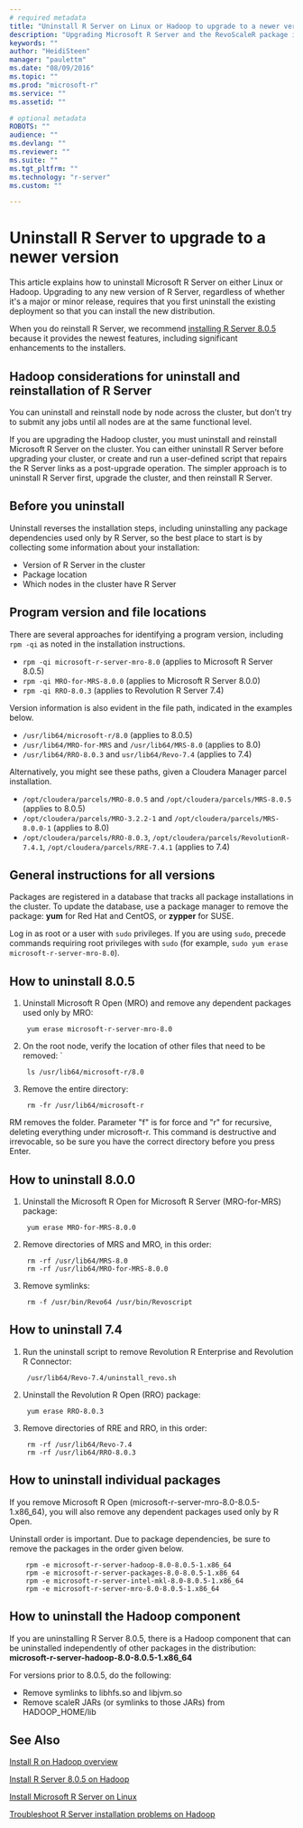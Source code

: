 ```yaml
---
# required metadata
title: "Uninstall R Server on Linux or Hadoop to upgrade to a newer version"
description: "Upgrading Microsoft R Server and the RevoScaleR package is achieved by uninstalling the existing version and installing a newer version."
keywords: ""
author: "HeidiSteen"
manager: "paulettm"
ms.date: "08/09/2016"
ms.topic: ""
ms.prod: "microsoft-r"
ms.service: ""
ms.assetid: ""

# optional metadata
ROBOTS: ""
audience: ""
ms.devlang: ""
ms.reviewer: ""
ms.suite: ""
ms.tgt_pltfrm: ""
ms.technology: "r-server"
ms.custom: ""

---
```

# Uninstall R Server to upgrade to a newer version

This article explains how to uninstall Microsoft R Server on either Linux or Hadoop. Upgrading to any new version of R Server, regardless of whether it's a major or minor release, requires that you first uninstall the existing deployment so that you can install the new distribution.

When you do reinstall R Server, we recommend [installing R Server 8.0.5](rserver-install-hadoop-805.md) because it provides the newest features, including significant enhancements to the installers.

## Hadoop considerations for uninstall and reinstallation of R Server

You can uninstall and reinstall node by node across the cluster, but don’t try to submit any jobs until all nodes are at the same functional level.

If you are upgrading the Hadoop cluster, you must uninstall and reinstall Microsoft R Server on the cluster. You can either uninstall R Server before upgrading your cluster, or create and run a user-defined script that repairs the R Server links as a post-upgrade operation. The simpler approach is to uninstall R Server first, upgrade the cluster, and then reinstall R Server.

## Before you uninstall

Uninstall reverses the installation steps, including uninstalling any package dependencies used only by R Server, so the best place to start is by collecting some information about your installation:

- Version of R Server in the cluster
- Package location
- Which nodes in the cluster have R Server

## Program version and file locations

There are several approaches for identifying a program version, including `rpm -qi` as noted in the installation instructions.

- `rpm -qi microsoft-r-server-mro-8.0` (applies to Microsoft R Server 8.0.5)
- `rpm -qi MRO-for-MRS-8.0.0` (applies to Microsoft R Server 8.0.0)
- `rpm -qi RRO-8.0.3` (applies to Revolution R Server 7.4)

Version information is also evident in the file path, indicated in the examples below.

- `/usr/lib64/microsoft-r/8.0` (applies to 8.0.5)
- `/usr/lib64/MRO-for-MRS` and `/usr/lib64/MRS-8.0` (applies to 8.0)
- `/usr/lib64/RRO-8.0.3` and `usr/lib64/Revo-7.4` (applies to 7.4)

Alternatively, you might see these paths, given a Cloudera Manager parcel installation.

- `/opt/cloudera/parcels/MRO-8.0.5` and `/opt/cloudera/parcels/MRS-8.0.5` (applies to 8.0.5)
-  `/opt/cloudera/parcels/MRO-3.2.2-1` and `/opt/cloudera/parcels/MRS-8.0.0-1` (applies to 8.0)
- `/opt/cloudera/parcels/RRO-8.0.3`, `/opt/cloudera/parcels/RevolutionR-7.4.1`, `/opt/cloudera/parcels/RRE-7.4.1` (applies to 7.4)

## General instructions for all versions

Packages are registered in a database that tracks all package installations in the cluster. To update the database, use a package manager to remove the package: **yum** for Red Hat and CentOS, or **zypper** for SUSE.

Log in as root or a user with `sudo` privileges. If you are using `sudo`, precede commands requiring root privileges with `sudo` (for example, `sudo yum erase microsoft-r-server-mro-8.0`).

## How to uninstall 8.0.5

1. Uninstall Microsoft R Open (MRO) and remove any dependent packages used only by MRO:

        yum erase microsoft-r-server-mro-8.0

2. On the root node, verify the location of other files that need to be removed: `

        ls /usr/lib64/microsoft-r/8.0

3. Remove the entire directory:

        rm -fr /usr/lib64/microsoft-r

RM removes the folder. Parameter "f" is for force and "r" for recursive, deleting everything under microsoft-r. This command is destructive and irrevocable, so be sure you have the correct directory before you press Enter.

## How to uninstall 8.0.0

1. Uninstall the Microsoft R Open for Microsoft R Server (MRO-for-MRS) package:

        yum erase MRO-for-MRS-8.0.0

2. Remove directories of MRS and MRO, in this order:

        rm -rf /usr/lib64/MRS-8.0
        rm -rf /usr/lib64/MRO-for-MRS-8.0.0

3. Remove symlinks:

        rm -f /usr/bin/Revo64 /usr/bin/Revoscript

## How to uninstall 7.4

1. Run the uninstall script to remove Revolution R Enterprise and Revolution R Connector:

        /usr/lib64/Revo-7.4/uninstall_revo.sh

2. Uninstall the Revolution R Open (RRO) package:

        yum erase RRO-8.0.3

3. Remove directories of RRE and RRO, in this order:

        rm -rf /usr/lib64/Revo-7.4
        rm -rf /usr/lib64/RRO-8.0.3

## How to uninstall individual packages

If you remove Microsoft R Open (microsoft-r-server-mro-8.0-8.0.5-1.x86_64), you will also remove any dependent packages used only by R Open.

Uninstall order is important. Due to package dependencies, be sure to remove the packages in the order given below.

        rpm -e microsoft-r-server-hadoop-8.0-8.0.5-1.x86_64
        rpm -e microsoft-r-server-packages-8.0-8.0.5-1.x86_64
        rpm -e microsoft-r-server-intel-mkl-8.0-8.0.5-1.x86_64
        rpm -e microsoft-r-server-mro-8.0-8.0.5-1.x86_64


## How to uninstall the Hadoop component

If you are uninstalling R Server 8.0.5, there is a Hadoop component that can be uninstalled independently of other packages in the distribution: **microsoft-r-server-hadoop-8.0-8.0.5-1.x86_64**

For versions prior to 8.0.5, do the following:

- Remove symlinks to libhfs.so and libjvm.so
- Remove scaleR JARs (or symlinks to those JARs) from HADOOP_HOME/lib

## See Also

[Install R on Hadoop overview](rserver-install-hadoop.md)

[Install R Server 8.0.5 on Hadoop](rserver-install-hadoop-805.md)

[Install Microsoft R Server on Linux](rserver-install-linux-server.md)

[Troubleshoot R Server installation problems on Hadoop](rserver-install-hadoop-troubleshoot.md)
